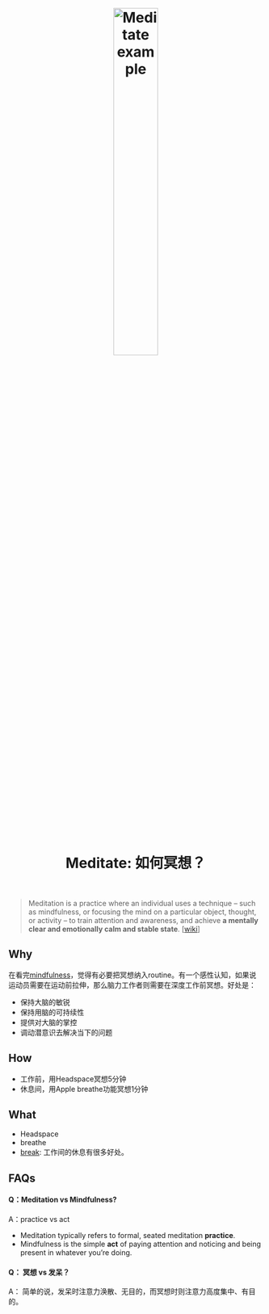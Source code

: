 <h1 align="center">
<br>
	<a href="https://www.wikiwand.com/en/Meditation">
  <img src="https://i.imgur.com/AE4j1g2.png" alt="Meditate example" width=42%">
  </a>
  <br><br>
Meditate: 如何冥想？
  <br><br>
</h1>

> Meditation is a practice where an individual uses a technique – such as mindfulness, or focusing the mind on a particular object, thought, or activity – to train attention and awareness, and achieve **a mentally clear and emotionally calm and stable state**. [[wiki](https://www.wikiwand.com/en/Meditation)]

## Why 

在看完[mindfulness](https://www.netflix.com/watch/81062191)，觉得有必要把冥想纳入routine。有一个感性认知，如果说运动员需要在运动前拉伸，那么脑力工作者则需要在深度工作前冥想。好处是：

* 保持大脑的敏锐
* 保持用脑的可持续性
* 提供对大脑的掌控
* 调动潜意识去解决当下的问题

## How

* 工作前，用Headspace冥想5分钟
* 休息间，用Apple breathe功能冥想1分钟


## What 

* Headspace
* breathe
* [break](https://www.psychologytoday.com/us/blog/changepower/201704/how-do-work-breaks-help-your-brain-5-surprising-answers): 工作间的休息有很多好处。 

## FAQs

#### Q：Meditation vs Mindfulness?

A：practice vs act

* Meditation typically refers to formal, seated meditation **practice**. 
* Mindfulness is the simple **act** of paying attention and noticing and being present in whatever you’re doing. 


#### Q： 冥想 vs 发呆？

A： 简单的说，发呆时注意力涣散、无目的，而冥想时则注意力高度集中、有目的。
